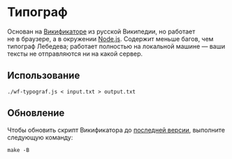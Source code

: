 # Типограф

Основан на [Викификаторе][wf] из русской Википедии, но работает не в браузере, а в окружении
[Node.js][node-js]. Содержит меньше багов, чем типограф Лебедева; работает полностью на локальной
машине — ваши тексты не отправляются ни на какой сервер.

[wf]: https://ru.wikipedia.org/wiki/Википедия:Викификатор
[node-js]: https://nodejs.org


## Использование

```shell
./wf-typograf.js < input.txt > output.txt
```


## Обновление

Чтобы обновить скрипт Викификатора до [последней версии][wf-history], выполните следующую команду:

```shell
make -B
```

[wf-history]: https://ru.wikipedia.org/w/index.php?action=history&title=MediaWiki:Gadget-wikificator.js
